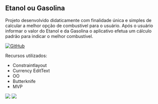 <h2>Etanol ou Gasolina</h2>

Projeto desenvolvido didaticamente com finalidade única e simples de calcular a melhor opção de combustível para o usuário. 
Após o usuário informar o valor do Etanol e da Gasolina o aplicativo efetua um cálculo padrão para indicar o  melhor combustível. 




[![GitHub](https://img.shields.io/github/license/mashape/apistatus.svg)](https://github.com/marcoscuomo/EtanolouGasolina/blob/master/LICENSE.txt)


Recursos utilizados:

- Constraintlayout
- Currency EditText
- OO
- Butterknife
- MVP

<img src="http://www.mojumob.com.br/git/etanolougasolina/imagens/prints/enatolougasolina1.png"/> <img src="http://www.mojumob.com.br/git/etanolougasolina/imagens/prints/etanolougasolina2.png"/> 
